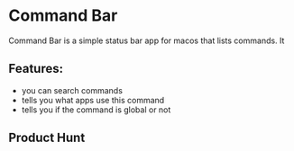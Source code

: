 # Command Bar
Command Bar is a simple status bar app for macos that lists commands. It

## Features:
* you can search commands
* tells you what apps use this command
* tells you if the command is global or not

## Product Hunt